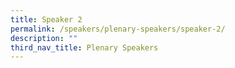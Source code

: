 ```yaml
---
title: Speaker 2
permalink: /speakers/plenary-speakers/speaker-2/
description: ""
third_nav_title: Plenary Speakers
---
```


